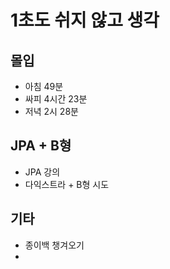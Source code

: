 # 1초도 쉬지 않고 생각

## 몰입
- 아침 49분
- 싸피 4시간 23분
- 저녁 2시 28분

## JPA + B형

- JPA 강의
- 다익스트라 + B형 시도


## 기타
- 종이백 챙겨오기
- 
